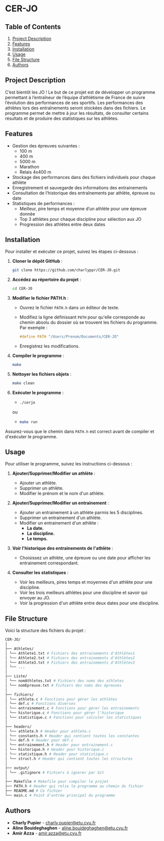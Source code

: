 # CER-JO



## Table of Contents
1. [Project Description](#project-description)
2. [Features](#features)
3. [Installation](#installation)
4. [Usage](#usage)
5. [File Structure](#file-structure)
6. [Authors](#authors)



## Project Description

C’est bientôt les JO ! Le but de ce projet est de développer un programme permettant à l’entraîneur de l’équipe d’athlétisme de France de suivre l’évolution des performances de ses sportifs. Les performances des athlètes lors des entraînements seront stockées dans des fichiers. Le programme permet de mettre à jour les résultats, de consulter certains résultats et de produire des statistiques sur les athlètes.



## Features

- Gestion des épreuves suivantes :
  - 100 m
  - 400 m
  - 5000 m
  - Marathon
  - Relais 4x400 m
- Stockage des performances dans des fichiers individuels pour chaque athlète
- Enregistrement et sauvegarde des informations des entrainements
- Consultation de l’historique des entraînements par athlète, épreuve ou date
- Statistiques de performances :
  - Meilleur, pire temps et moyenne d’un athlète pour une épreuve donnée
  - Top 3 athlètes pour chaque discipline pour sélection aux JO
  - Progression des athlètes entre deux dates



## Installation

Pour installer et exécuter ce projet, suivez les étapes ci-dessous :

1. **Cloner le dépôt GitHub** :
    ```bash
    git clone https://github.com/charlyppr/CER-JO.git
    ```

2. **Accédez au répertoire du projet** :
    ```bash
    cd CER-JO
    ```

3. **Modifier le fichier PATH.h** :
    - Ouvrez le fichier `PATH.h` dans un éditeur de texte.
    - Modifiez la ligne définissant `PATH` pour qu'elle corresponde au chemin absolu du dossier où se trouvent les fichiers du programme. Par exemple :

      ```c
      #define PATH "/Users/Prenom/Documents/CER-JO"
      ```

    - Enregistrez les modifications.

4. **Compiler le programme** :
    ```bash
    make
    ```

5. **Nettoyer les fichiers objets** :
    ```bash
    make clean
    ```

6. **Exécuter le programme** :
    - ```bash
      ./cerjo
      ```
    
    ou

    - ```bash
      make run
      ```

Assurez-vous que le chemin dans `PATH.h` est correct avant de compiler et d'exécuter le programme.



## Usage

Pour utiliser le programme, suivez les instructions ci-dessous :

1. **Ajouter/Supprimer/Modifier un athlète** :
    - Ajouter un athlète.
    - Supprimer un athlète.
    - Modifier le prénom et le nom d'un athlète.

2. **Ajouter/Supprimer/Modifier un entrainement** :
    - Ajouter un entrainement à un athlète parmis les 5 disciplines.
    - Supprimer un entrainement d'un athlète.
    - Modifier un entrainement d'un athlète :
        - **La date.**
        - **La discipline.**
        - **Le temps.**

3. **Voir l'historique des entrainements de l'athlète** : 
    - Choisissez un athlète, une épreuve ou une date pour afficher les entrainement correspondant.

4. **Consulter les statistiques** :
    - Voir les meilleurs, pires temps et moyennes d'un athlète pour une discipline.
    - Voir les trois meilleurs athlètes pour une discipline et savoir qui envoyer au JO.
    - Voir la progression d'un athlète entre deux dates pour une discipline.



## File Structure

Voici la structure des fichiers du projet :

```bash
CER-JO/
│
├── Athletes/
│ └── Athlete1.txt # Fichiers des entrainements d'Athlètes1
│ └── Athlete2.txt # Fichiers des entrainements d'Athlètes2
│ └── Athlete3.txt # Fichiers des entrainements d'Athlètes3
│ └── ...
│
├── Liste/
│ └── nomAthletes.txt # Fichiers des noms des athletes
│ └── nomEpreuve.txt # Fichiers des noms des épreuves
│
├── fichiers/
│ └── athlete.c # Fonctions pour gérer les athlètes
│ └── def.c # Fonctions diverses
│ └── entrainement.c # Fonctions pour gérer les entrainements
│ └── historique.c # Fonctions pour gérer l'historique
│ └── statistique.c # Fonctions pour calculer les statistiques
│
├── headers/
│ └── athlete.h # Header pour athlete.c
│ └── constants.h # Header qui contient toutes les constantes
│ └── def.h # Header pour def.c
│ └── entrainement.h # Header pour entrainement.c
│ └── historique.h # Header pour historique.c
│ └── statistique.h # Header pour statistique.c
│ └── struct.h # Header qui contient toutes les structures
│
├── output/
│ └── .gitignore # Fichiers à ignorer par Git
│
├── Makefile # Makefile pour compiler le projet
├── PATH.h # Header qui relie le programme au chemin du fichier
├── README.md # Ce fichier
└── main.c # Point d'entrée principal du programme
```



## Authors

- **Charly Pupier** - [charly.pupier@etu.cyu.fr](mailto:charly.pupier@etu.cyu.fr)
- **Aline Bouideghaghen** - [aline.bouideghaghen@etu.cyu.fr](mailto:aline.bouideghaghen@etu.cyu.fr)
- **Amir Azza** - [amir.azza@etu.cyu.fr](mailto:amir.azza@etu.cyu.fr)
